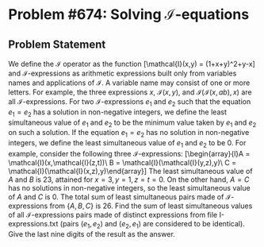 # Problem #674: Solving $\mathcal{I}$-equations 

## Problem Statement 

We define the $\mathcal{I}$ operator as the function
\[\mathcal{I}(x,y) = (1+x+y)^2+y-x\]
and $\mathcal{I}$-expressions as arithmetic expressions built only from variables names and applications of $\mathcal{I}$. A variable name may consist of one or more letters. For example, the three expressions $x$, $\mathcal{I}(x,y)$, and $\mathcal{I}(\mathcal{I}(x,ab),x)$ are all $\mathcal{I}$-expressions.
For two $\mathcal{I}$-expressions $e_1$ and $e_2$ such that the equation $e_1=e_2$ has a solution in non-negative integers, we define the least simultaneous value of $e_1$ and $e_2$ to be the minimum value taken by $e_1$ and $e_2$ on such a solution. If the equation $e_1=e_2$ has no solution in non-negative integers, we define the least simultaneous value of $e_1$ and $e_2$ to be $0$. For example, consider the following three $\mathcal{I}$-expressions:
\[\begin{array}{l}A = \mathcal{I}(x,\mathcal{I}(z,t))\\
B = \mathcal{I}(\mathcal{I}(y,z),y)\\
C = \mathcal{I}(\mathcal{I}(x,z),y)\end{array}\]
The least simultaneous value of $A$ and $B$ is $23$, attained for $x=3,y=1,z=t=0$. On the other hand, $A=C$ has no solutions in non-negative integers, so the least simultaneous value of $A$ and $C$ is $0$. The total sum of least simultaneous pairs made of $\mathcal{I}$-expressions from $\{A,B,C\}$ is $26$.
Find the sum of least simultaneous values of all $\mathcal{I}$-expressions pairs made of distinct expressions from file I-expressions.txt (pairs $(e_1,e_2)$ and $(e_2,e_1)$ are considered to be identical). Give the last nine digits of the result as the answer.
